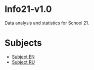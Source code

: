 # Info21-v1.0

Data analysis and statistics for School 21.

# Subjects

- [Subject EN](docs/sunbject_en.md)
- [Subject RU](docs/sunbject_ru.md)
